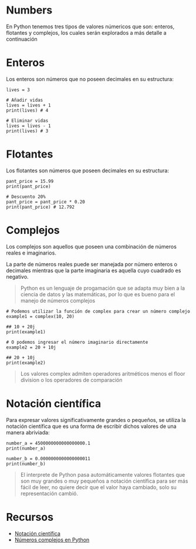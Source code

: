 # Numbers

En Python tenemos tres tipos de valores númericos que son: enteros, flotantes y complejos, los cuales serán explorados a más detalle a continuación

# Enteros

Los enteros son números que no poseen decimales en su estructura:

```$
lives = 3

# Añadir vidas
lives = lives + 1
print(lives) # 4

# Eliminar vidas
lives = lives - 1
print(lives) # 3
```

# Flotantes

Los flotantes son números que poseen decimales en su estructura:

```$
pant_price = 15.99
print(pant_price)

# Descuento 20%
pant_price = pant_price * 0.20
print(pant_price) # 12.792
```

# Complejos

Los complejos son aquellos que poseen una combinación de números reales e imaginarios.

La parte de números reales puede ser manejada por número enteros o decimales mientras que la parte imaginaria es aquella cuyo cuadrado es negativo.

> Python es un lenguaje de progamación que se adapta muy bien a la ciencia de datos y las matemáticas, por lo que es bueno para el manejo de números complejos

```$
# Podemos utilizar la función de complex para crear un número complejo
example1 = complex(10, 20)

## 10 + 20j
print(example1)

# O podemos ingresar el número imaginario directamente
example2 = 20 + 10j

## 20 + 10j
print(example2)
```

> Los valores complex admiten operadores aritméticos menos el floor division o los operadores de comparación

# Notación científica

Para expresar valores significativamente grandes o pequeños, se utiliza la notación científica que es una forma de escribir dichos valores de una manera abriviada:

```$
number_a = 4500000000000000000.1
print(number_a)

number_b = 0.0000000000000000011
print(number_b)
```

> El interprete de Python pasa automáticamente valores flotantes que son muy grandes o muy pequeños a notación científica para ser más fácil de leer, no quiere decir que el valor haya cambiado, solo su representación cambió.

# Recursos

- [Notación científica](https://www.todamateria.com/notacion-cientifica/)
- [Números complejos en Python](https://www.python-engineer.com/posts/complex-numbers-python/)
